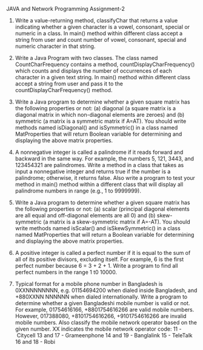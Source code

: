 JAVA and Network Programming
Assignment-2

1. Write a value-returning method, classifyChar that returns a value indicating whether a given character is a vowel, consonant, special or numeric in a class. In main() method within different class accept a string from user and count number of vowel, consonant, special and numeric character in that string.
2. Write a Java Program with two classes. The class named CountCharFrequency contains a method, countDisplayCharFrequency() which counts and displays the number of occurrences of each character in a given text string. In main() method within different class accept a string from user and pass it to the countDisplayCharFrequency() method.
3. Write a Java program to determine whether a given square matrix has the following properties or not: (a) diagonal (a square matrix is a diagonal matrix in which non-diagonal elements are zeroes) and (b) symmetric (a matrix is a symmetric matrix if A=AT). You should write methods named isDiagonal() and isSymmetric() in a class named MatProperties that will return Boolean variable for determining and displaying the above matrix properties.
4. A nonnegative integer is called a palindrome if it reads forward and backward in the same way. For example, the numbers 5, 121, 3443, and 123454321 are palindromes. Write a method in a class that takes as input a nonnegative integer and returns true if the number is a palindrome; otherwise, it returns false. Also write a program to test your method in main() method within a different class that will display all palindrome numbers in range (e.g., 1 to 9999999).
5. Write a Java program to determine whether a given square matrix has the following properties or not: (a) scalar (principal diagonal elements are all equal and off-diagonal elements are all 0) and (b) skew-symmetric (a matrix is a skew-symmetric matrix if A=-AT). You should write methods named isScalar() and isSkewSymmetric() in a class named MatProperties that will return a Boolean variable for determining and displaying the above matrix properties.
6. A positive integer is called a perfect number if it is equal to the sum of all of its positive divisors, excluding itself. For example, 6 is the first perfect number because 6 = 3 + 2 + 1.  Write a program to find all perfect numbers in the range 1 t0 10000.

7. Typical format for a mobile phone number in Bangladesh is 0XXNNNNNNNN, e.g. 01154694200 when dialed inside Bangladesh, and +880XXNN NNNNNN when dialed internationally. Write a program to determine whether a given Bangladeshi mobile number is valid or not. For example, 01754616166, +8801754616266 are valid mobile numbers. However, 017388080, +8101754616266, +9101754616266 are invalid mobile numbers. Also classify the mobile network operator based on the given number. XX indicates the mobile network operator code:
11 - Citycell
13 and 17 - Grameenphone
14 and 19 - Banglalink
15 - TeleTalk
16 and 18 - Robi
